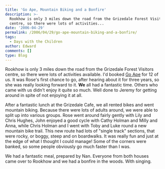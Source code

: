 ```yaml
---
title: 'Go Ape, Mountain Biking and a Bonfire'
description: >-
  Rookhow is only 3 miles down the road from the Grizedale Forest Visitors
  centre, so there were lots of activities...
date: '2006-04-29'
permalink: /2006/04/29/go-ape-mountain-biking-and-a-bonfire/
tags:
  - Days with the Children
author: Edward
comments: []
type: Blog
---
```


Rookhow is only 3 miles down the road from the Grizedale Forest Visitors
centre, so there were lots of activities available. I\'d booked [Go
Ape][1] for 12 of us. It was Rose\'s first chance to go, after hearing
about it for three years, so she was really looking forward to it.
**We** all had a fantastic time. Others who came with us didn\'t enjoy
it quite so much. Well done to Jeremy for getting around in spite of not
enjoying it at all.

After a fantastic lunch at the Grizedale Cafe, we all rented bikes and
went mountain biking. Because there were lots of adults around, we were
able to split up into various groups. Rose went around fairly gently
with Lily and Chris Hughes, John enjoyed a good cycle with Cathy Holman
and Milly and Anna, while Chris Holman and I went with Toby and Luke
round a new mountain bike trail. This new route had lots of \"single
track\" sections, that were rocky, or boggy, steep and on boardwalks. It
was really fun and just at the edge of what I thought I could manage!
Some of the corners were banked, so some people obviously go much faster
than I was.

We had a fantastic meal, prepared by Nan. Everyone from both houses came
over to Rookhow and we had a bonfire in the woods. With singing.



[1]: https://goape.co.uk
